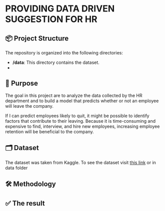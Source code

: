 # PROVIDING DATA DRIVEN SUGGESTION FOR HR 

## 📦 Project Structure

The repository is organized into the following directories:

- **/data**: This directory contains the dataset.
- 

## 🎯 Purpose
The goal in this project are to analyze the data collected by the HR department and to build a model that predicts whether or not an employee will leave the company.

If I can predict employees likely to quit, it might be possible to identify factors that contribute to their leaving. Because it is time-consuming and expensive to find, interview, and hire new employees, increasing employee retention will be beneficial to the company.
## 🗂️ Dataset
The dataset was taken from Kaggle. To see the dataset visit [this link]([doc:linking-to-pages#anchor-links](https://www.kaggle.com/datasets/mfaisalqureshi/hr-analytics-and-job-prediction?select=HR_comma_sep.csv))  or in data folder
## 🛠️ Methodology

## ✅ The result
